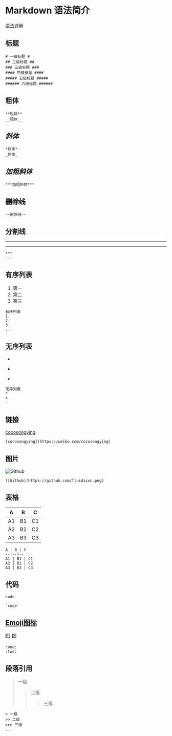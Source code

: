 Markdown 语法简介
===
[语法详解](https://guides.github.com/features/mastering-markdown/)
## 标题
```
# 一级标题 #
## 二级标题 ##
### 三级标题 ###
#### 四级标题 ####
##### 五级标题 #####
###### 六级标题 ######
```
## **粗体**
```
**粗体**
__粗体__
```
## *斜体*
```
*斜体*
_斜体_
```
## ***加粗斜体***
```
***加粗斜体***
```
## ~~删除线~~
```
~~删除线~~
```
## 分割线

***
---

```
***
---
```
## 有序列表
1. 第一
2. 第二
3. 第三

```
有序列表
1.
2.
3.
...
```
## 无序列表
*
+
-

```
无序列表
*
+
-
```
## 链接
[cocosongying](https://weibo.com/cocosongying)
```
[cocosongying](https://weibo.com/cocosongying)
```
## 图片
![Github](https://github.com/fluidicon.png)
```
![Github](https://github.com/fluidicon.png)
```
## 表格
A | B | C
--|--|--
A1 | B1 | C1
A2 | B2 | C2
A3 | B3 | C3
```
A | B | C
--|--|--
A1 | B1 | C1
A2 | B2 | C2
A3 | B3 | C3
```
## 代码
`code`
```
`code`
```
## [Emoji图标](https://www.webpagefx.com/tools/emoji-cheat-sheet/)
:one:
:two:
```
:one:
:two:
```
## 段落引用
> 一级
>> 二级
>>> 三级

```
> 一级
>> 二级
>>> 三级
...
```

